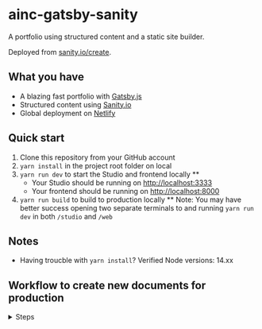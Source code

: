 # ainc-gatsby-sanity

A portfolio using structured content and a static site builder.

Deployed from [sanity.io/create](https://www.sanity.io/create/?template=sanity-io%2Fsanity-template-gatsby-portfolio).

## What you have

- A blazing fast portfolio with [Gatsby.js](https://gatsbyjs.org)
- Structured content using [Sanity.io](https://www.sanity.io)
- Global deployment on [Netlify](https://netlify.com)

## Quick start

1. Clone this repository from your GitHub account
2. `yarn install` in the project root folder on local
3. `yarn run dev` to start the Studio and frontend locally **
   - Your Studio should be running on [http://localhost:3333](http://localhost:3333)
   - Your frontend should be running on [http://localhost:8000](http://localhost:8000)
4. `yarn run build` to build to production locally
** Note: You may have better success opening two separate terminals to and running `yarn run dev` in both `/studio` and `/web`

## Notes
- Having troucble with `yarn install`? Verified Node versions: 14.xx

## Workflow to create new documents for production
<details>
<summary>Steps</summary>
<br>

[Import/Export Documentation](https://www.sanity.io/docs/migrating-data)
  - Use `local` machine to create document on your personal tagged dataset [(Commit for reference on how to switch to change tags)](https://github.com/ainc/ainc-gatsby-sanity/commit/83a6e89290f1b83a4fd9d0a0223cc858c05bca8b#:~:text=%3A%20%27beta%27-,graphqlTag,-%3A%20%27beta%27)
  - Export from your tagged dataset, then import into the `dev` dataset using either `--missing` or `--replace` flags [(Documentation)](https://www.sanity.io/docs/importing-data#:~:text=tar.gz%20production-,Protip,-The%20import%20will)
  - In the `dev` dataset, then add content to your new document in the Sanity Dashboard
  -  Then export from the `dev` dataset, and import into the `production` dataset using the `--missing skip` flag (adds any missing data, skips any data with same Id's)
  - Possible have to do `sanity graphql deploy` to update the GraphQL (After adding code in `/documents))
  - Yay you're done... hopefully (Refer to the commands below)

 - - Note: these commands will only transfer the content of the documents, you will still need to add the document code to the `studio/douments` folder

### Confirmed command sequence once a schema is made in your `tagged` dataset
These 2 commands will export from your `tagged` dataset into the `dev` dataset
- `sanity dataset export dev --tag [tagName] ./tagged.tar.gz` (Export from `tagged` dataset)
- `sanity dataset import ./tagged.tar.gz dev --missing skip` (Import into `dev` dataset) this will add all missing data and skip any data with the same id

After this step, you would populate the content in sanity

Then, these 2 commands will import your data from `dev` to `production`
- `sanity dataset export dev ./dev.tar.gz` (Export from `dev` dataset)
Create a backup of `production` dataset (Possible GitHub action)
- `sanity dataset export production ./production.tar.gz` (Export from `production` dataset)

Import from `dev` into `production`
- `sanity dataset import ./dev.tar.gz production --missing skip` (Import into `production` dataset)

<br><br>
</details>
